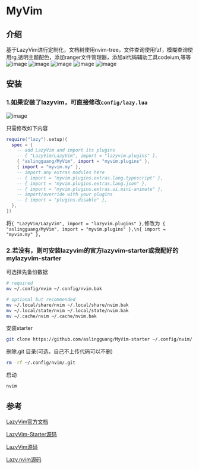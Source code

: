 # MyVim
## 介绍
基于LazyVim进行定制化，文档树使用nvim-tree，文件查询使用fzf，模糊查询使用rg,透明主题配色，添加ranger文件管理器，添加ai代码辅助工具codeium,等等
![image](https://github.com/aslingguang/MyVim/assets/74995823/0e85354b-ba80-4c58-84ab-de432ae65edb)
![image](https://github.com/aslingguang/MyVim/assets/74995823/92e05562-d9bd-445b-8aa1-649ccab0bb12)
![image](https://github.com/aslingguang/MyVim/assets/74995823/b092542e-cd51-43f9-ab6c-fae31718251c)
![image](https://github.com/aslingguang/MyVim/assets/74995823/692056c0-9517-40c9-a4aa-9580dc9c5d09)
![image](https://github.com/aslingguang/MyVim/assets/74995823/2fbcab50-1080-4e05-aaca-95354a414fca)

## 安装
### 1.如果安装了lazyvim，可直接修改`config/lazy.lua`
![image](https://github.com/aslingguang/MyVim/assets/74995823/e56992ff-83c7-4d1a-8fd6-dcc66ad7db17)

只需修改如下内容
```lua
require("lazy").setup({
  spec = {
    -- add LazyVim and import its plugins
    -- { "LazyVim/LazyVim", import = "lazyvim.plugins" },
    { "aslingguang/MyVim", import = "myvim.plugins" },
    { import = "myvim.my" },
    -- import any extras modules here
    -- { import = "myvim.plugins.extras.lang.typescript" },
    -- { import = "myvim.plugins.extras.lang.json" },
    -- { import = "myvim.plugins.extras.ui.mini-animate" },
    -- import/override with your plugins
    -- { import = "plugins.disable" },
  },
})
```
将`{ "LazyVim/LazyVim", import = "lazyvim.plugins" },`修改为` { "aslingguang/MyVim", import = "myvim.plugins" },\n{ import = "myvim.my" },`

### 2.若没有，则可安装lazyvim的官方lazyvim-starter或我配好的mylazyvim-starter
可选择先备份数据
```bash
# required
mv ~/.config/nvim ~/.config/nvim.bak

# optional but recommended
mv ~/.local/share/nvim ~/.local/share/nvim.bak
mv ~/.local/state/nvim ~/.local/state/nvim.bak
mv ~/.cache/nvim ~/.cache/nvim.bak
```
安装starter
```bash
git clone https://github.com/aslingguang/MyVim-starter ~/.config/nvim/
```
删除.git 目录(可选，自己不上传代码可以不删)
```bash
rm -rf ~/.config/nvim/.git
```

启动
```bash
nvim
```
## 参考
[LazyVim官方文档](https://www.lazyvim.org/)

[LazyVim-Starter源码](https://github.com/LazyVim/starter)

[LazyVim源码](https://github.com/LazyVim/LazyVim)

[Lazy.nvim源码](https://github.com/folke/lazy.nvim)





<!-- vim: set ft=markdown: -->